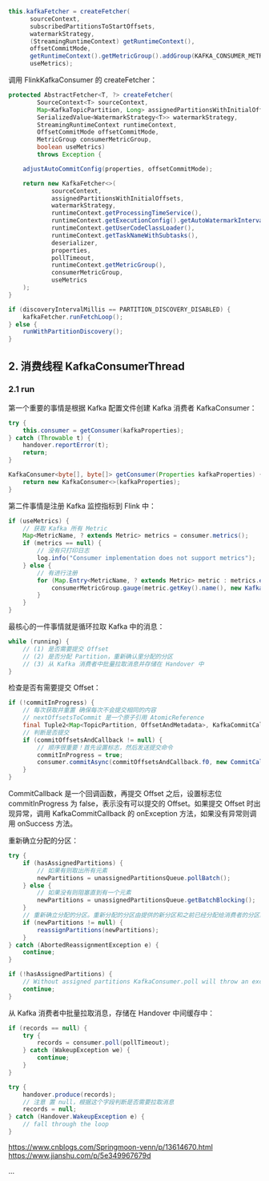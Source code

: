 
```java
this.kafkaFetcher = createFetcher(
      sourceContext,
      subscribedPartitionsToStartOffsets,
      watermarkStrategy,
      (StreamingRuntimeContext) getRuntimeContext(),
      offsetCommitMode,
      getRuntimeContext().getMetricGroup().addGroup(KAFKA_CONSUMER_METRICS_GROUP),
      useMetrics);
```
调用 FlinkKafkaConsumer 的 createFetcher：
```java
protected AbstractFetcher<T, ?> createFetcher(
        SourceContext<T> sourceContext,
        Map<KafkaTopicPartition, Long> assignedPartitionsWithInitialOffsets,
        SerializedValue<WatermarkStrategy<T>> watermarkStrategy,
        StreamingRuntimeContext runtimeContext,
        OffsetCommitMode offsetCommitMode,
        MetricGroup consumerMetricGroup,
        boolean useMetrics)
        throws Exception {

    adjustAutoCommitConfig(properties, offsetCommitMode);

    return new KafkaFetcher<>(
            sourceContext,
            assignedPartitionsWithInitialOffsets,
            watermarkStrategy,
            runtimeContext.getProcessingTimeService(),
            runtimeContext.getExecutionConfig().getAutoWatermarkInterval(),
            runtimeContext.getUserCodeClassLoader(),
            runtimeContext.getTaskNameWithSubtasks(),
            deserializer,
            properties,
            pollTimeout,
            runtimeContext.getMetricGroup(),
            consumerMetricGroup,
            useMetrics
    );
}
```

```java
if (discoveryIntervalMillis == PARTITION_DISCOVERY_DISABLED) {
    kafkaFetcher.runFetchLoop();
} else {
    runWithPartitionDiscovery();
}
```

## 2. 消费线程 KafkaConsumerThread

### 2.1 run

第一个重要的事情是根据 Kafka 配置文件创建 Kafka 消费者 KafkaConsumer：
```java
try {
    this.consumer = getConsumer(kafkaProperties);
} catch (Throwable t) {
    handover.reportError(t);
    return;
}

KafkaConsumer<byte[], byte[]> getConsumer(Properties kafkaProperties) {
    return new KafkaConsumer<>(kafkaProperties);
}
```
第二件事情是注册 Kafka 监控指标到 Flink 中：
```java
if (useMetrics) {
    // 获取 Kafka 所有 Metric
    Map<MetricName, ? extends Metric> metrics = consumer.metrics();
    if (metrics == null) {
        // 没有只打印日志
        log.info("Consumer implementation does not support metrics");
    } else {
        // 有进行注册
        for (Map.Entry<MetricName, ? extends Metric> metric : metrics.entrySet()) {
            consumerMetricGroup.gauge(metric.getKey().name(), new KafkaMetricWrapper(metric.getValue()));
        }
    }
}
```
最核心的一件事情就是循环拉取 Kafka 中的消息：
```java
while (running) {
    // (1) 是否需要提交 Offset
    // (2) 是否分配 Partition，重新确认里分配的分区
    // (3) 从 Kafka 消费者中批量拉取消息并存储在 Handover 中
}
```
检查是否有需要提交 Offset：
```java
if (!commitInProgress) {
    // 每次获取并重置 确保每次不会提交相同的内容
    // nextOffsetsToCommit 是一个原子引用 AtomicReference
    final Tuple2<Map<TopicPartition, OffsetAndMetadata>, KafkaCommitCallback> commitOffsetsAndCallback = nextOffsetsToCommit.getAndSet(null);
    // 判断是否提交
    if (commitOffsetsAndCallback != null) {
        // 顺序很重要！首先设置标志，然后发送提交命令
        commitInProgress = true;
        consumer.commitAsync(commitOffsetsAndCallback.f0, new CommitCallback(commitOffsetsAndCallback.f1));
    }
}
```
CommitCallback 是一个回调函数，再提交 Offset 之后，设置标志位 commitInProgress 为 false，表示没有可以提交的 Offset。如果提交 Offset 时出现异常，调用 KafkaCommitCallback 的 onException 方法，如果没有异常则调用 onSuccess 方法。

重新确立分配的分区：
```java
try {
    if (hasAssignedPartitions) {
        // 如果有则取出所有元素
        newPartitions = unassignedPartitionsQueue.pollBatch();
    } else {
        // 如果没有则阻塞直到有一个元素
        newPartitions = unassignedPartitionsQueue.getBatchBlocking();
    }
    // 重新确立分配的分区。重新分配的分区由提供的新分区和之前已经分配给消费者的分区组成
    if (newPartitions != null) {
        reassignPartitions(newPartitions);
    }
} catch (AbortedReassignmentException e) {
    continue;
}

if (!hasAssignedPartitions) {
    // Without assigned partitions KafkaConsumer.poll will throw an exception
    continue;
}
```
从 Kafka 消费者中批量拉取消息，存储在 Handover 中间缓存中：
```java
if (records == null) {
    try {
        records = consumer.poll(pollTimeout);
    } catch (WakeupException we) {
        continue;
    }
}

try {
    handover.produce(records);
    // 注意 置 null，根据这个字段判断是否需要拉取消息
    records = null;
} catch (Handover.WakeupException e) {
    // fall through the loop
}
```


https://www.cnblogs.com/Springmoon-venn/p/13614670.html
https://www.jianshu.com/p/5e349967679d










...
